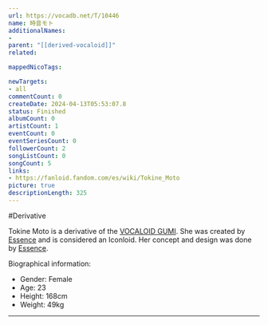 ```yaml
---
url: https://vocadb.net/T/10446
name: 時音モト
additionalNames: 
- 
parent: "[[derived-vocaloid]]"
related:

mappedNicoTags:

newTargets:
- all
commentCount: 0
createDate: 2024-04-13T05:53:07.8
status: Finished
albumCount: 0
artistCount: 1
eventCount: 0
eventSeriesCount: 0
followerCount: 2
songListCount: 0
songCount: 5
links: 
- https://fanloid.fandom.com/es/wiki/Tokine_Moto
picture: true
descriptionLength: 325
---
```


#Derivative

Tokine Moto is a derivative of the [VOCALOID GUMI](https://vocadb.net/Ar/3). She was created by [Essence](https://vocadb.net/Ar/93112) and is considered an Iconloid.
Her concept and design was done by [Essence](https://vocadb.net/Ar/93112).

Biographical information:
- Gender: Female
- Age: 23
- Height: 168cm
- Weight: 49kg

---

